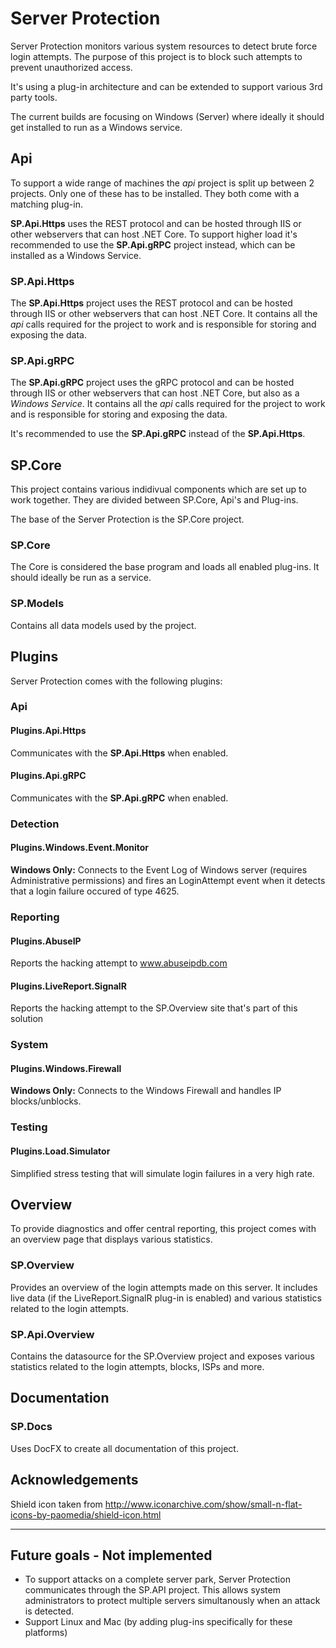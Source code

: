 # **Server Protection**
Server Protection monitors various system resources to detect brute force login attempts. The purpose of this project is to block such attempts to prevent unauthorized access.

It's using a plug-in architecture and can be extended to support various 3rd party tools.

The current builds are focusing on Windows (Server) where ideally it should get installed to run as a Windows service.

## **Api**
To support a wide range of machines the *api* project is split up between 2 projects. Only one of these has to be installed.
They both come with a matching plug-in.

**SP.Api.Https** uses the REST protocol and can be hosted through IIS or other webservers that can host .NET Core.
To support higher load it's recommended to use the **SP.Api.gRPC** project instead, which can be installed as a Windows Service. 

### **SP.Api.Https**
The **SP.Api.Https** project uses the REST protocol and can be hosted through IIS or other webservers that can host .NET Core.
It contains all the *api* calls required for the project to work and is responsible for storing and exposing the data.

### **SP.Api.gRPC**
The **SP.Api.gRPC** project uses the gRPC protocol and can be hosted through IIS or other webservers that can host .NET Core, but also as a *Windows Service*.
It contains all the *api* calls required for the project to work and is responsible for storing and exposing the data.

It's recommended to use the **SP.Api.gRPC** instead of the **SP.Api.Https**.

## **SP.Core**
This project contains various indidivual components which are set up to work together. They are divided between SP.Core, Api's and Plug-ins.

The base of the Server Protection is the SP.Core project.

### **SP.Core**
The Core is considered the base program and loads all enabled plug-ins. It should ideally be run as a service. 

### **SP.Models**
Contains all data models used by the project.

## **Plugins**
Server Protection comes with the following plugins:

### **Api**

#### **Plugins.Api.Https**
Communicates with the **SP.Api.Https** when enabled.

#### **Plugins.Api.gRPC**
Communicates with the **SP.Api.gRPC** when enabled.

### **Detection**

#### **Plugins.Windows.Event.Monitor**
**Windows Only:** Connects to the Event Log of Windows server (requires Administrative permissions) and fires an LoginAttempt event when it detects
that a login failure occured of type 4625.  

### **Reporting**
#### **Plugins.AbuseIP**
Reports the hacking attempt to www.abuseipdb.com

#### **Plugins.LiveReport.SignalR**
Reports the hacking attempt to the SP.Overview site that's part of this solution

### **System**
#### **Plugins.Windows.Firewall**
**Windows Only:** Connects to the Windows Firewall and handles IP blocks/unblocks.

### **Testing**
#### **Plugins.Load.Simulator**
Simplified stress testing that will simulate login failures in a very high rate.

## **Overview**
To provide diagnostics and offer central reporting, this project comes with an overview page that displays various statistics.

### **SP.Overview**
Provides an overview of the login attempts made on this server. It includes live data (if the LiveReport.SignalR plug-in is enabled) and various statistics related to the login attempts.

### **SP.Api.Overview**
Contains the datasource for the SP.Overview project and exposes various statistics related to the login attempts, blocks, ISPs and more.

## **Documentation**

### **SP.Docs**
Uses DocFX to create all documentation of this project.

## Acknowledgements
Shield icon taken from http://www.iconarchive.com/show/small-n-flat-icons-by-paomedia/shield-icon.html

---

## Future goals - Not implemented
* To support attacks on a complete server park, Server Protection communicates through the SP.API project. This allows system administrators to protect multiple servers simultanously 
when an attack is detected.
* Support Linux and Mac (by adding plug-ins specifically for these platforms)
